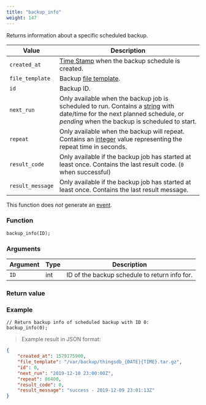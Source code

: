 ```yaml
---
title: "backup_info"
weight: 147
---
```



Returns information about a specific scheduled backup.

Value | Description
------- | -----------
`created_at` | [Time Stamp](https://wikipedia.org/wiki/Unix_time) when the backup schedule is created.
`file_template` | Backup [file template](../new_backup#file-template).
`id` | Backup ID.
`next_run` | Only available when the backup job is scheduled to run. Contains a [string](../../data-types/str) with date/time for the next planned schedule, or *pending* when the backup is scheduled to start.
`repeat` | Only available when the backup will repeat. Contains an [integer](../../data-types/int) value representing the repeat time in seconds.
`result_code` | Only available if the backup job has started at least once. Contains the last result code. (`0` when successful)
`result_message` | Only available if the backup job has started at least once. Contains the last result message.

This function does *not* generate an [event](../../overview/events).

### Function

`backup_info(ID);`

### Arguments

Argument | Type | Description
--------- | ----------- | -----------
`ID` | int | ID of the backup schedule to return info for.

### Return value


### Example

>

```thingsdb,syntax_only,@n
// Return backup info of scheduled backup with ID 0:
backup_info(0);
```

> Example result in JSON format:

```json
{
    "created_at": 1579175900,
    "file_template": "/var/backup/thingsdb_{DATE}{TIME}.tar.gz",
    "id": 0,
    "next_run": "2019-12-10 23:00:00Z",
    "repeat": 86400,
    "result_code": 0,
    "result_message": "success - 2019-12-09 23:01:13Z"
}
```